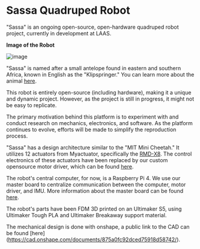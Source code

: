 # Sassa Quadruped Robot

"Sassa" is an ongoing open-source, open-hardware quadruped robot project, currently in development at LAAS.

**Image of the Robot**

![image](https://github.com/Gepetto/sassa/assets/11156435/977c24f7-4c5e-4143-87b8-55aa7fc3e8c1)


"Sassa" is named after a small antelope found in eastern and southern Africa, known in English as the "Klipspringer." You can learn more about the animal [here](https://en.wikipedia.org/wiki/Klipspringer).

This robot is entirely open-source (including hardware), making it a unique and dynamic project. However, as the project is still in progress, it might not be easy to replicate.

The primary motivation behind this platform is to experiment with and conduct research on mechanics, electronics, and software. As the platform continues to evolve, efforts will be made to simplify the reproduction process.

"Sassa" has a design architecture similar to the "MIT Mini Cheetah." It utilizes 12 actuators from Myactuator, specifically the [RMD-X8](https://www.myactuator.com/product-page/rmd-x8). The control electronics of these actuators have been replaced by our custom opensource motor driver, which can be found [here](https://github.com/open-dynamic-robot-initiative/open-motor-driver-initiative).

The robot's central computer, for now, is a Raspberry Pi 4. We use our master board to centralize communication between the computer, motor driver, and IMU. More information about the master board can be found [here](https://github.com/open-dynamic-robot-initiative/master-board).

The robot's parts have been FDM 3D printed on an Ultimaker S5, using Ultimaker Tough PLA and Ultimaker Breakaway support material.

The mechanical design is done with onshape, a public link to the CAD can be found [here] (https://cad.onshape.com/documents/875a0fc92dced75918d58742/).
